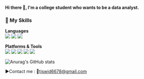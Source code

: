 
#### Hi there 👋, I'm a college student who wants to be a data analyst.


### 💪 My Skills
__Languages__  
<img src="https://img.shields.io/badge/Python-3776AB?style=flat-square&logo=Python&logoColor=white"/> <img src="https://img.shields.io/badge/R-276DC3?style=flat-square&logo=R&logoColor=white"/> <img src="https://img.shields.io/badge/MySQL-4479A1?style=flat-square&logo=MySQL&logoColor=white"/>

__Platforms & Tools__  
<img src="https://img.shields.io/badge/Linux-FCC624?style=flat-square&logo=Linux&logoColor=white"/> <img src="https://img.shields.io/badge/Oracle-F80000?style=flat-square&logo=Oracle&logoColor=white"/> <img src="https://img.shields.io/badge/Notion-000000?style=flat-square&logo=Notion&logoColor=white"/>  <img src="https://img.shields.io/badge/SPSS-052FAD?style=flat-square&logo=IBM&logoColor=white"/> <img src="https://img.shields.io/badge/Excel-217346?style=flat-square&logo=Microsoft Excel&logoColor=white"/>

![Anurag's GitHub stats](https://github-readme-stats.vercel.app/api?username=sjsjlee&show_icons=true&theme=radical)

▶Contact me : 📧tjswjd6678@gmail.com

